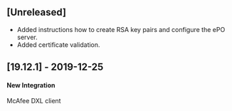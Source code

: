## [Unreleased]
  - Added instructions how to create RSA key pairs and configure the ePO server.
  - Added certificate validation.

## [19.12.1] - 2019-12-25
#### New Integration
McAfee DXL client
